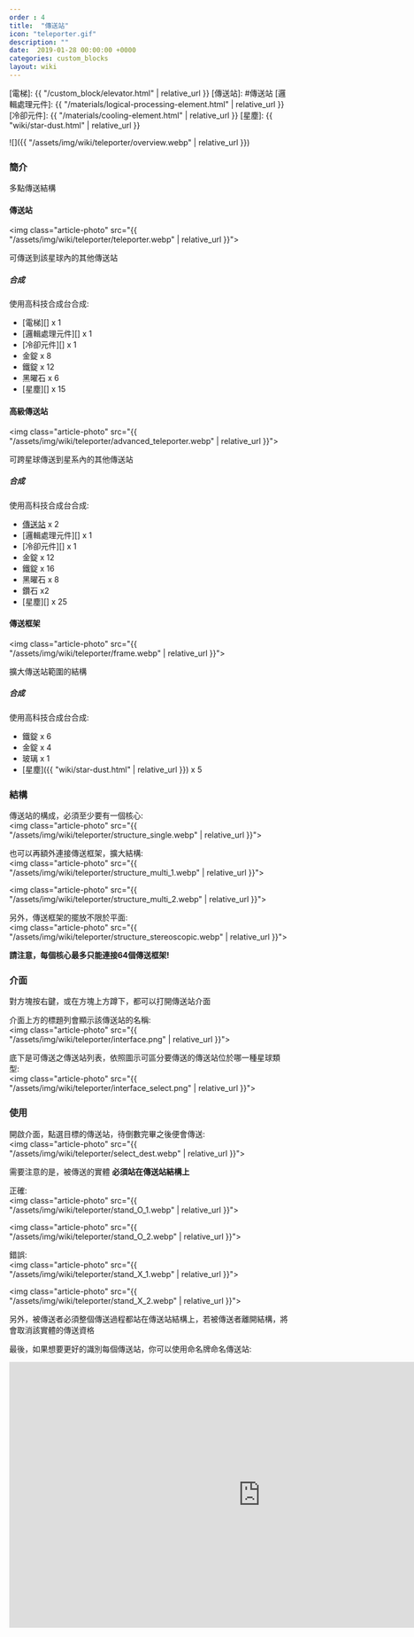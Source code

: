 ```yaml
---
order : 4
title:  "傳送站"
icon: "teleporter.gif"
description: ""
date:  2019-01-28 00:00:00 +0000
categories: custom_blocks
layout: wiki
---
```


[電梯]: {{ "/custom_block/elevator.html" | relative_url }}
[傳送站]: #傳送站
[邏輯處理元件]: {{ "/materials/logical-processing-element.html" | relative_url }}
[冷卻元件]: {{ "/materials/cooling-element.html" | relative_url }}
[星塵]: {{ "wiki/star-dust.html" | relative_url }}


![]({{ "/assets/img/wiki/teleporter/overview.webp" | relative_url }})

### 簡介

多點傳送結構

#### 傳送站

<img class="article-photo" src="{{ "/assets/img/wiki/teleporter/teleporter.webp" | relative_url }}">

可傳送到該星球內的其他傳送站

##### 合成

使用高科技合成台合成:

- [電梯][] x 1  
- [邏輯處理元件][] x 1  
- [冷卻元件][] x 1  
- 金錠 x 8  
- 鐵錠 x 12  
- 黑曜石 x 6  
- [星塵][] x 15  

#### 高級傳送站

<img class="article-photo" src="{{ "/assets/img/wiki/teleporter/advanced_teleporter.webp" | relative_url }}">

可跨星球傳送到星系內的其他傳送站

##### 合成

使用高科技合成台合成:  

- [傳送站](#傳送站) x 2  
- [邏輯處理元件][] x 1  
- [冷卻元件][] x 1  
- 金錠 x 12  
- 鐵錠 x 16  
- 黑曜石 x 8  
- 鑽石 x2  
- [星塵][] x 25  

#### 傳送框架

<img class="article-photo" src="{{ "/assets/img/wiki/teleporter/frame.webp" | relative_url }}">

擴大傳送站範圍的結構

##### 合成

使用高科技合成台合成: 

- 鐵錠 x 6  
- 金錠 x 4  
- 玻璃 x 1  
- [星塵]({{ "wiki/star-dust.html" | relative_url }}) x 5  

### 結構

傳送站的構成，必須至少要有一個核心:  
<img class="article-photo" src="{{ "/assets/img/wiki/teleporter/structure_single.webp" | relative_url }}">

也可以再額外連接傳送框架，擴大結構:  
<img class="article-photo" src="{{ "/assets/img/wiki/teleporter/structure_multi_1.webp" | relative_url }}">

<img class="article-photo" src="{{ "/assets/img/wiki/teleporter/structure_multi_2.webp" | relative_url }}">

另外，傳送框架的擺放不限於平面:  
<img class="article-photo" src="{{ "/assets/img/wiki/teleporter/structure_stereoscopic.webp" | relative_url }}">

__請注意，每個核心最多只能連接64個傳送框架!__

### 介面

對方塊按右鍵，或在方塊上方蹲下，都可以打開傳送站介面

介面上方的標題列會顯示該傳送站的名稱:  
<img class="article-photo" src="{{ "/assets/img/wiki/teleporter/interface.png" | relative_url }}">

底下是可傳送之傳送站列表，依照圖示可區分要傳送的傳送站位於哪一種星球類型:  
<img class="article-photo" src="{{ "/assets/img/wiki/teleporter/interface_select.png" | relative_url }}">

### 使用

開啟介面，點選目標的傳送站，待倒數完畢之後便會傳送:  
<img class="article-photo" src="{{ "/assets/img/wiki/teleporter/select_dest.webp" | relative_url }}">

需要注意的是，被傳送的實體 __必須站在傳送站結構上__  

正確:  
<img class="article-photo" src="{{ "/assets/img/wiki/teleporter/stand_O_1.webp" | relative_url }}">

<img class="article-photo" src="{{ "/assets/img/wiki/teleporter/stand_O_2.webp" | relative_url }}">

錯誤:  
<img class="article-photo" src="{{ "/assets/img/wiki/teleporter/stand_X_1.webp" | relative_url }}">

<img class="article-photo" src="{{ "/assets/img/wiki/teleporter/stand_X_2.webp" | relative_url }}">

另外，被傳送者必須整個傳送過程都站在傳送站結構上，若被傳送者離開結構，將會取消該實體的傳送資格

最後，如果想要更好的識別每個傳送站，你可以使用命名牌命名傳送站:  
 <iframe src="https://streamable.com/s/78e4k/rnwfzu?autoplay=1&muted=1" width="907" height="480" frameborder="0" allowfullscreen></iframe>

